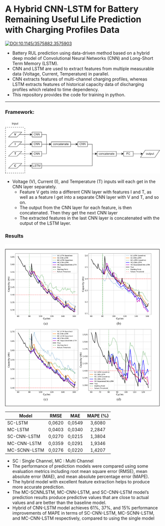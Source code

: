 # A Hybrid CNN-LSTM for Battery Remaining Useful Life Prediction with Charging Profiles Data
[![DOI:10.1145/3575882.3575903](http://img.shields.io/badge/DOI-10.1145/3575882.3575903-1481c1.svg)](https://doi.org/10.1145/3575882.3575903)

+ Battery RUL prediction using data-driven method based on a hybrid deep model of Convolutional Neural Networks (CNN) and Long-Short Term Memory (LSTM).
+ CNN and LSTM are used to extract features from multiple measurable data (Voltage, Current, Temperature) in parallel.
+ CNN extracts features of multi-channel charging profiles, whereas LSTM extracts features of historical capacity data of discharging profiles which related to time dependency.
+ This repository provides the code for training in python.
---
### Framework:
![Contoh Gambar](framework.png)
+ Voltage (V), Current (I), and Temperature (T) inputs will each get in the CNN layer separately.
  + Feature V gets into a different CNN layer with features I and T, as well as a feature I get into a separate CNN layer with V
  and T, and so on.
  + The output from the CNN layer for each feature, is then concatenated. Then they get the next CNN layer
  + The extracted features in the last CNN layer is concatenated with the output of the LSTM layer.

### Results
![Contoh Gambar](result.png)

| Model        |  RMSE  |   MAE  | MAPE (%) |
|--------------|:------:|:------:|:--------:|
| SC-LSTM      | 0,0620 | 0,0549 |  3,6080  |
| MC-LSTM      | 0,0403 | 0,0340 |  2,2847  |
| SC-CNN-LSTM  | 0,0270 | 0,0215 |  1,3804  |
| MC-CNN-LSTM  | 0,0359 | 0,0291 |  1,9346  |
| MC-SCNN-LSTM | 0,0276 | 0,0220 |  1,4207  |

+ SC : Single Channel, MC : Multi Channel
+ The performance of prediction models were compared  using some evaluation metrics
including root mean square error (RMSE), mean absolute error
(MAE), and mean absolute percentage error (MAPE).
+ The hybrid model with excellent feature extraction helps to produce more accurate prediction.
+ The MC-SCNNLSTM, MC-CNN-LSTM, and SC-CNN-LSTM model’s prediction results produce predictive values that are close to actual values and are better than the baseline model.
+ Hybrid  of CNN-LSTM model achieves 61%, 37%, and 15% performance
improvements of MAPE in terms of SC-CNN-LSTM, MC-SCNN-LSTM, and MC-CNN-LSTM respectively, compared to using the single model